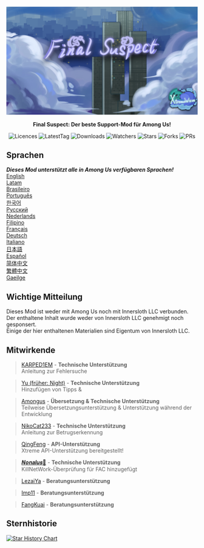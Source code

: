 ﻿<div align="center">

![FS-XW](Assets/LogoWithTeam.png)

**Final Suspect: Der beste Support-Mod für Among Us!**

<img src="https://badgen.net/github/license/XtremeWave/FinalSuspect" alt="Licences">
<img src="https://badgen.net/github/tag/XtremeWave/FinalSuspect" alt="LatestTag">
<img src="https://badgen.net/github/assets-dl/XtremeWave/FinalSuspect" alt="Downloads">
<img src="https://badgen.net/github/watchers/XtremeWave/FinalSuspect" alt="Watchers">
<img src="https://badgen.net/github/stars/XtremeWave/FinalSuspect" alt="Stars">
<img src="https://badgen.net/github/forks/XtremeWave/FinalSuspect" alt="Forks">
<img src="https://badgen.net/github/prs/XtremeWave/FinalSuspect" alt="PRs">

</div>

## Sprachen
***Dieses Mod unterstützt alle in Among Us verfügbaren Sprachen!***<br>
[English](README.md) <br>
[Latam](README_es_LA.md)<br>
[Brasileiro](README_pt_BR.md)<br>
[Português](README_pt.md)<br>
[한국어](README_ko.md)<br>
[Русский](README_ru.md)<br>
[Nederlands](README_nl.md)<br>
[Filipino](README_tl.md)<br>
[Français](README_fr.md)<br>
[Deutsch](README_de.md)<br>
[Italiano](README_it.md)<br>
[日本語](README_ja.md)<br>
[Español](README_es.md)<br>
[简体中文](README_zh.md)<br>
[繁體中文](README_zh_CHT.md)<br>
[Gaeilge](README_ga.md)<br>

## Wichtige Mitteilung
Dieses Mod ist weder mit Among Us noch mit Innersloth LLC verbunden. Der enthaltene Inhalt wurde weder von Innersloth LLC genehmigt noch gesponsert.<br>
Einige der hier enthaltenen Materialien sind Eigentum von Innersloth LLC.

## Mitwirkende
>[KARPED1EM](https://github.com/KARPED1EM) - **Technische Unterstützung**<br>
>Anleitung zur Fehlersuche

>[Yu (früher: Night)](https://github.com/Night-GUA) - **Technische Unterstützung**<br>
>Hinzufügen von Tipps &

>[Amongus](https://github.com/XiezibanWrite) - **Übersetzung & Technische Unterstützung**<br>
>Teilweise Übersetzungsunterstützung & Unterstützung während der Entwicklung

>[NikoCat233](https://github.com/NikoCat233) - **Technische Unterstützung**<br>
>Anleitung zur Betrugserkennung

> [QingFeng](https://github.com/QingFeng-awa) - **API-Unterstützung**<br>
>Xtreme API-Unterstützung bereitgestellt!

>[𝑵𝒐𝒏𝒂𝒍𝒖𝒔🍥](https://github.com/Reborn5537) - **Technische Unterstützung**<br>
>KillNetWork-Überprüfung für FAC hinzugefügt

>[LezaiYa](https://github.com/LezaiYa1) - **Beratungsunterstützung**

>[Imp11](https://github.com/dabao40) - **Beratungsunterstützung**

>[FangKuai](https://github.com/FangKuaiYa) - **Beratungsunterstützung**

## Sternhistorie
[![Star History Chart](https://api.star-history.com/svg?repos=XtremeWave/FinalSuspect&type=Date)](https://star-history.com/#XtremeWave/FinalSuspect&Date)